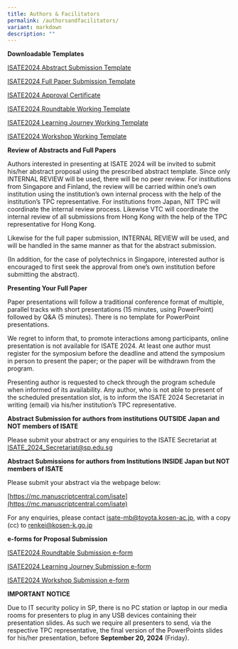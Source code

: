 ```yaml
---
title: Authors & Facilitators
permalink: /authorsandfacilitators/
variant: markdown
description: ""
---
```

<p><strong>Downloadable Templates</strong></p><p></p><p><a href="https://drive.google.com/uc?export=download&amp;id=1lOJFMm-cBgLtYxB3OjyS16g86lNrPAVb" rel="noopener noreferrer nofollow" target="_blank">ISATE2024 Abstract Submission Template</a></p><p><a href="https://drive.google.com/uc?export=download&amp;id=1ox_x_EMVUHxnYxMv6iGqbRaD19e1uISu" rel="noopener noreferrer nofollow" target="_blank">ISATE2024 Full Paper Submission Template</a></p><p><a href="https://drive.google.com/uc?export=download&amp;id=1bPPVTa4jArxUbqI91Ha5aRY12WH3tiyQ" rel="noopener noreferrer nofollow" target="_blank">ISATE2024 Approval Certificate</a></p><p><a href="https://drive.google.com/uc?export=download&amp;id=1aBsbBh176BRCC28slc8IpTBOm78ZlCQq" rel="noopener noreferrer nofollow" target="_blank">ISATE2024 Roundtable Working Template</a></p><p><a href="https://drive.google.com/uc?export=download&amp;id=18RMULMfW4y9q-N2v61z8eivijSAyfpUE" rel="noopener noreferrer nofollow" target="_blank">ISATE2024 Learning Journey Working Template</a></p><p><a href="https://drive.google.com/uc?export=download&amp;id=1MkPxMf4gTYCNMkjbyWkGPlBnJDzQ-HRY" rel="noopener noreferrer nofollow" target="_blank">ISATE2024 Workshop Working Template</a></p><p><strong>Review of Abstracts and Full Papers</strong></p><p>Authors interested in presenting at ISATE 2024 will be invited to submit his/her abstract proposal using the prescribed abstract template. Since only INTERNAL REVIEW will be used, there will be no peer review. For institutions from Singapore and Finland, the review will be carried within one’s own institution using the institution’s own internal process with the help of the institution’s TPC representative. For institutions from Japan, NIT TPC will coordinate the internal review process. Likewise VTC will coordinate the internal review of all submissions from Hong Kong with the help of the TPC representative for Hong Kong.</p><p>Likewise for the full paper submission, INTERNAL REVIEW will be used, and will be handled in the same manner as that for the abstract submission.</p><p>(In addition, for the case of polytechnics in Singapore, interested author is encouraged to first seek the approval from one’s own institution before submitting the abstract).</p><p></p><p><strong>Presenting Your Full Paper</strong></p><p>Paper presentations will follow a traditional conference format of multiple, parallel tracks with short presentations (15 minutes, using PowerPoint) followed by Q&amp;A (5 minutes). There is no template for PowerPoint presentations.</p><p>We regret to inform that, to promote interactions among participants, online presentation is not available for ISATE 2024. At least one author must register for the symposium before the deadline and attend the symposium in person to present the paper; or the paper will be withdrawn from the program.</p><p>Presenting author is requested to check through the program schedule when informed of its availability. Any author, who is not able to present of the scheduled presentation slot, is to inform the ISATE 2024 Secretariat in writing (email) via his/her institution’s TPC representative.</p>

   
**Abstract Submission for authors from institutions OUTSIDE Japan and NOT members of ISATE**   

Please submit your abstract or any enquiries to the ISATE Secretariat at [ISATE\_2024\_Secretariat@sp.edu.sg](mailto:ISATE_2024_Secretariat@sp.edu.sg)


<p><strong>Abstract Submissions for authors from Institutions INSIDE Japan but NOT members of ISATE</strong></p>

   

Please submit your abstract via the webpage below:

[https://mc.manuscriptcentral.com/isate](https://mc.manuscriptcentral.com/isate)

For any enquiries, please contact [isate-mb@toyota.kosen-ac.jp](mailto:isate-mb@toyota.kosen-ac.jp), with a copy (cc) to [renkei@kosen-k.go.jp](mailto:renkei@kosen-k.go.jp)




<p><strong>e-forms for Proposal Submission</strong></p><p><a href="https://forms.office.com/pages/responsepage.aspx?id=Av8Edtir20WMrFUAVDI_yQAlQPdKImBElo-aRvXjOD5UNDZGV0RVUVo2QjJPVTJNM09IOFRWSDhIRC4u&amp;web=1&amp;wdLOR=cA10CEFC7-FC36-4F06-9B10-9B9BFA54F417" rel="noopener noreferrer nofollow" target="_blank">ISATE2024 Roundtable Submission e-form</a></p><p><a href="https://forms.office.com/pages/responsepage.aspx?id=Av8Edtir20WMrFUAVDI_yQAlQPdKImBElo-aRvXjOD5UQktMWkpNTjc3WTVZT1Y5SVkzUTNQUVI5VS4u&amp;web=1&amp;wdLOR=cAE5C4C47-9502-464D-AC54-770CCAAD93C9" rel="noopener noreferrer nofollow" target="_blank">ISATE2024 Learning Journey Submission e-form</a></p><p><a href="https://forms.office.com/pages/responsepage.aspx?id=Av8Edtir20WMrFUAVDI_yQAlQPdKImBElo-aRvXjOD5UNFlDMEEwRlpNMU9JUVo5R0hNVTY4WEFKWC4u&amp;web=1&amp;wdLOR=c0A3BD41B-9DE7-486C-BC6F-09FB94B72B5F" rel="noopener noreferrer nofollow" target="_blank">ISATE2024 Workshop Submission e-form</a></p><p><strong>IMPORTANT NOTICE</strong></p><p>Due to IT security policy in SP, there is no PC station or laptop in our media rooms for presenters to plug in any USB devices containing their presentation slides. As such we require all presenters to send, via the respective TPC representative, the final version of the PowerPoints slides for his/her presentation, before <strong>September 20, 2024</strong> (Friday).</p>